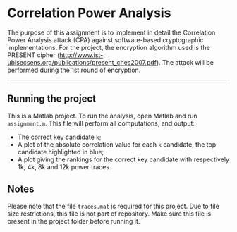 Correlation Power Analysis
===================
The purpose of this assignment is to implement in detail the Correlation Power Analysis attack (CPA) against software-based cryptographic implementations. For the project, the encryption algorithm used is the PRESENT cipher (http://www.ist-ubisecsens.org/publications/present_ches2007.pdf).
The attack will be performed during the 1st round of encryption.

----------

Running the project
-------------
This is a Matlab project. To run the analysis, open Matlab and run ```assignment.m```. This file will perform all computations, and output:

* The correct key candidate ```k```;
* A plot of the absolute correlation value for each ```k``` candidate, the top candidate highlighted in blue;
* A plot giving the rankings for the correct key candidate with respectively 1k, 4k, 8k and 12k power traces.

Notes
-------------
Please note that the file ```traces.mat``` is required for this project. Due to file size restrictions, this file is not part of repository. Make sure this file is present in the project folder before running it. 